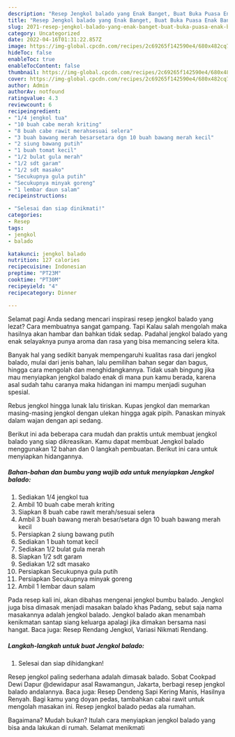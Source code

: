 ```yaml
---
description: "Resep Jengkol balado yang Enak Banget, Buat Buka Puasa Enak Banget"
title: "Resep Jengkol balado yang Enak Banget, Buat Buka Puasa Enak Banget"
slug: 2071-resep-jengkol-balado-yang-enak-banget-buat-buka-puasa-enak-banget
category: Uncategorized
date: 2022-04-16T01:31:22.857Z
image: https://img-global.cpcdn.com/recipes/2c69265f142590e4/680x482cq70/jengkol-balado-foto-resep-utama.jpg
hideToc: false
enableToc: true
enableTocContent: false
thumbnail: https://img-global.cpcdn.com/recipes/2c69265f142590e4/680x482cq70/jengkol-balado-foto-resep-utama.jpg
cover: https://img-global.cpcdn.com/recipes/2c69265f142590e4/680x482cq70/jengkol-balado-foto-resep-utama.jpg
author: Admin
authorAv: notfound
ratingvalue: 4.3
reviewcount: 6
recipeingredient:
- "1/4 jengkol tua"
- "10 buah cabe merah kriting"
- "8 buah cabe rawit merahsesuai selera"
- "3 buah bawang merah besarsetara dgn 10 buah bawang merah kecil"
- "2 siung bawang putih"
- "1 buah tomat kecil"
- "1/2 bulat gula merah"
- "1/2 sdt garam"
- "1/2 sdt masako"
- "Secukupnya gula putih"
- "Secukupnya minyak goreng"
- "1 lembar daun salam"
recipeinstructions:

- "Selesai dan siap dinikmati!"
categories:
- Resep
tags:
- jengkol
- balado

katakunci: jengkol balado 
nutrition: 127 calories
recipecuisine: Indonesian
preptime: "PT23M"
cooktime: "PT30M"
recipeyield: "4"
recipecategory: Dinner

---
```



Selamat pagi Anda sedang mencari inspirasi resep jengkol balado yang lezat? Cara membuatnya sangat gampang. Tapi Kalau salah mengolah maka hasilnya akan hambar dan bahkan tidak sedap. Padahal jengkol balado yang enak selayaknya punya aroma dan rasa yang bisa memancing selera kita.


Banyak hal yang sedikit banyak mempengaruhi kualitas rasa dari jengkol balado, mulai dari jenis bahan, lalu pemilihan bahan segar dan bagus, hingga cara mengolah dan menghidangkannya. Tidak usah bingung jika mau menyiapkan jengkol balado enak di mana pun kamu berada, karena asal sudah tahu caranya maka hidangan ini mampu menjadi suguhan spesial.

Rebus jengkol hingga lunak lalu tiriskan. Kupas jengkol dan memarkan masing-masing jengkol dengan ulekan hingga agak pipih. Panaskan minyak dalam wajan dengan api sedang.


Berikut ini ada beberapa cara mudah dan praktis untuk membuat jengkol balado yang siap dikreasikan. Kamu dapat membuat Jengkol balado menggunakan 12 bahan dan 0 langkah pembuatan. Berikut ini cara untuk menyiapkan hidangannya.

<!--inarticleads1-->

##### Bahan-bahan dan bumbu yang wajib ada untuk menyiapkan Jengkol balado:

1. Sediakan 1/4 jengkol tua
1. Ambil 10 buah cabe merah kriting
1. Siapkan 8 buah cabe rawit merah/sesuai selera
1. Ambil 3 buah bawang merah besar/setara dgn 10 buah bawang merah kecil
1. Persiapkan 2 siung bawang putih
1. Sediakan 1 buah tomat kecil
1. Sediakan 1/2 bulat gula merah
1. Siapkan 1/2 sdt garam
1. Sediakan 1/2 sdt masako
1. Persiapkan Secukupnya gula putih
1. Persiapkan Secukupnya minyak goreng
1. Ambil 1 lembar daun salam


Pada resep kali ini, akan dibahas mengenai jengkol bumbu balado. Jengkol juga bisa dimasak menjadi masakan balado khas Padang, sebut saja nama masakannya adalah jengkol balado. Jengkol balado akan menambah kenikmatan santap siang keluarga apalagi jika dimakan bersama nasi hangat. Baca juga: Resep Rendang Jengkol, Variasi Nikmati Rendang. 

<!--inarticleads2-->

##### Langkah-langkah untuk buat Jengkol balado:


1. Selesai dan siap dihidangkan!

Resep jengkol paling sederhana adalah dimasak balado. Sobat Cookpad Dewi Dapur @dewidapur asal Rawamangun, Jakarta, berbagi resep jengkol balado andalannya. Baca juga: Resep Dendeng Sapi Kering Manis, Hasilnya Renyah. Bagi kamu yang doyan pedas, tambahkan cabai rawit untuk mengolah masakan ini. Resep jengkol balado pedas ala rumahan. 

Bagaimana? Mudah bukan? Itulah cara menyiapkan jengkol balado yang bisa anda lakukan di rumah. Selamat menikmati
